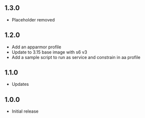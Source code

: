<!-- https://developers.home-assistant.io/docs/add-ons/presentation#keeping-a-changelog -->

## 1.3.0

- Placeholder removed

## 1.2.0

- Add an apparmor profile
- Update to 3.15 base image with s6 v3
- Add a sample script to run as service and constrain in aa profile

## 1.1.0

- Updates

## 1.0.0

- Initial release
